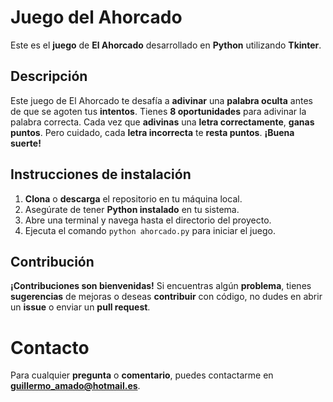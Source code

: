 # Juego del Ahorcado
Este es el **juego** de **El Ahorcado** desarrollado en **Python** utilizando **Tkinter**.
## Descripción
Este juego de El Ahorcado te desafía a **adivinar** una **palabra oculta** antes de que se agoten tus **intentos**. Tienes **8 oportunidades** para adivinar la palabra correcta. Cada vez que **adivinas** una **letra correctamente**, **ganas puntos**. Pero cuidado, cada **letra incorrecta** te **resta puntos**. **¡Buena suerte!**  
## Instrucciones de instalación
1. **Clona** o **descarga** el repositorio en tu máquina local.  
2. Asegúrate de tener **Python instalado** en tu sistema.  
3. Abre una terminal y navega hasta el directorio del proyecto.  
4. Ejecuta el comando `python ahorcado.py` para iniciar el juego.
## Contribución
**¡Contribuciones son bienvenidas!** Si encuentras algún **problema**, tienes **sugerencias** de mejoras o deseas **contribuir** con código, no dudes en abrir un **issue** o enviar un **pull request**.
# Contacto
Para cualquier **pregunta** o **comentario**, puedes contactarme en **guillermo_amado@hotmail.es**.

